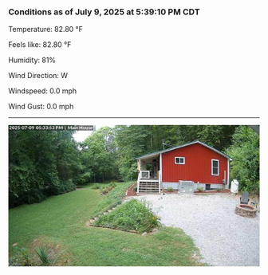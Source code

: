 ### Conditions as of July 9, 2025 at 5:39:10 PM CDT 

Temperature: 82.80 &deg;F

Feels like: 82.80 &deg;F

Humidity: 81%

Wind Direction: W

Windspeed: 0.0 mph

Wind Gust: 0.0 mph

---

<img src="./images/latest.jpeg"/>

